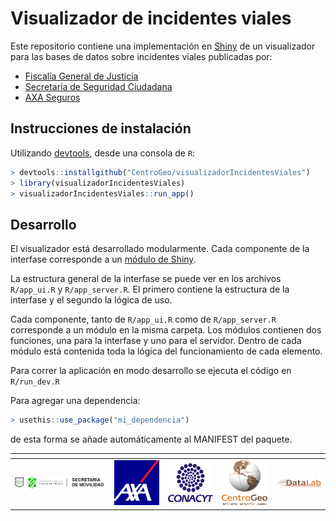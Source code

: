 # Visualizador de incidentes viales

Este repositorio contiene una implementación en [Shiny](https://shiny.rstudio.com/) de un visualizador para las bases de datos sobre incidentes viales publicadas por:

* [Fiscalía General de Justicia](https://datos.cdmx.gob.mx/explore/dataset/carpetas-de-investigacion-pgj-de-la-ciudad-de-mexico/information/?disjunctive.ao_hechos&disjunctive.delito)
* [Secretaría de Seguridad Ciudadana](https://datos.cdmx.gob.mx/explore/dataset/hechos-de-transito-reportados-por-ssc-base-comparativa/information/)
* [AXA Seguros](https://i2ds.org/datos-abiertos/)

## Instrucciones de instalación

Utilizando [devtools](https://cran.r-project.org/web/packages/devtools/index.html), desde una consola de `R`:

````R
> devtools::installgithub("CentroGeo/visualizadorIncidentesViales")
> library(visualizadorIncidentesViales)
> visualizadorIncidentesViales::run_app()
````



## Desarrollo

El visualizador está desarrollado modularmente. Cada componente de la interfase corresponde a un [módulo de Shiny](https://shiny.rstudio.com/articles/modules.html).

La estructura general de la interfase se puede ver en los archivos `R/app_ui.R` y `R/app_server.R`. El primero contiene la estructura de la interfase y el segundo la lógica de uso.

Cada componente, tanto de `R/app_ui.R` como de `R/app_server.R` corresponde a un módulo en la misma carpeta. Los módulos contienen dos funciones, una para la interfase y uno para el servidor. Dentro de cada módulo está contenida toda la lógica del funcionamiento de cada elemento.

Para correr la aplicación en modo desarrollo se ejecuta el código en `R/run_dev.R`

Para agregar una dependencia:
````R
> usethis::use_package("mi_dependencia")
````
de esta forma se añade automáticamente al MANIFEST del paquete.




|<!-- -->|<!-- -->| | | |
|:--------------:|:--------------:|:--------------:|:--------------:|:--------------:|
| <img src="inst/app/www/logo_semovi.png" width="200">    | <img src="inst/app/www/axa.png" width="100">    | <img src="inst/app/www/conacyt.png" width="100"> | <img src="inst/app/www/centrogeo.png" width="100"> | <img src="inst/app/www/datalab.png" width="100">| |
